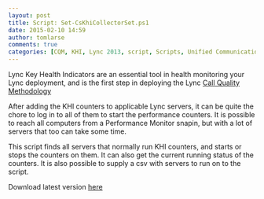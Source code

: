 ```yaml
---
layout: post
title: Script: Set-CsKhiCollectorSet.ps1
date: 2015-02-10 14:59
author: tomlarse
comments: true
categories: [CQM, KHI, Lync 2013, script, Scripts, Unified Communications]
---
```

Lync Key Health Indicators are an essential tool in health monitoring your Lync deployment, and is the first step in deploying the Lync <a href="http://blogs.technet.com/b/jenstr/archive/2013/10/23/call-quality-methodology-cqm.aspx" target="_blank">Call Quality Methodology </a>

After adding the KHI counters to applicable Lync servers, it can be quite the chore to log in to all of them to start the performance counters. It is possible to reach all computers from a Performance Monitor snapin, but with a lot of servers that too can take some time.

This script finds all servers that normally run KHI counters, and starts or stops the counters on them. It can also get the current running status of the counters. It is also possible to supply a csv with servers to run on to the script.

Download latest version <a href="https://github.com/tomlarse/Set-CsKhiCollectorSet/releases/latest" target="_blank">here</a>
